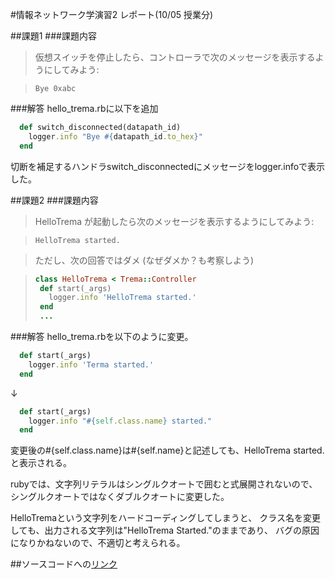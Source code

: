 #情報ネットワーク学演習2 レポート(10/05 授業分)

##課題1
###課題内容

>仮想スイッチを停止したら、コントローラで次のメッセージを表示するようにしてみよう:

>```
>Bye 0xabc
>```

###解答
hello_trema.rbに以下を追加

```ruby
  def switch_disconnected(datapath_id)
    logger.info "Bye #{datapath_id.to_hex}"
  end
```
切断を補足するハンドラswitch_disconnectedにメッセージをlogger.infoで表示した。

##課題2
###課題内容

>HelloTrema が起動したら次のメッセージを表示するようにしてみよう:

>```
>HelloTrema started.
>```

>ただし、次の回答ではダメ (なぜダメか？も考察しよう)

>```ruby
>class HelloTrema < Trema::Controller
>  def start(_args)
>    logger.info 'HelloTrema started.'
>  end
>  ...
>```

###解答
hello_trema.rbを以下のように変更。
```ruby
  def start(_args)
    logger.info 'Terma started.'
  end
```
↓
```ruby
  def start(_args)
    logger.info "#{self.class.name} started."
  end
```
変更後の\#\{self.class.name\}は\#\{self.name\}と記述しても、HelloTrema started.と表示される。

rubyでは、文字列リテラルはシングルクオートで囲むと式展開されないので、
シングルクオートではなくダブルクオートに変更した。

HelloTremaという文字列をハードコーディングしてしまうと、
クラス名を変更しても、出力される文字列は"HelloTrema Started."のままであり、
バグの原因になりかねないので、不適切と考えられる。 

##ソースコードへの[リンク](https://github.com/handai-trema/hello-trema-d-miura/blob/master/lib/hello_trema.rb)


